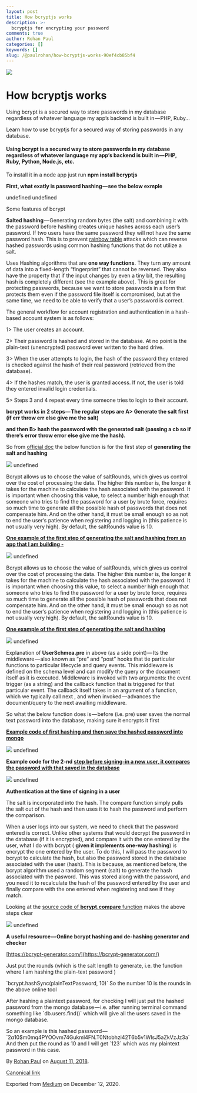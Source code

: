 ```yaml
---
layout: post
title: How bcryptjs works
description: >-
  bcryptjs for encrypting your password
comments: true
author: Rohan Paul
categories: []
keywords: []
slug: /@paulrohan/how-bcryptjs-works-90ef4cb85bf4
---
```



![](https://cdn-images-1.medium.com/max/800/1*cYPdg0MnTsOI_0kM5V4zXg.jpeg)

# How bcryptjs works

Using bcrypt is a secured way to store passwords in my database regardless of whatever language my app’s backend is built in — PHP, Ruby…

Learn how to use bcryptjs for a secured way of storing passwords in any database.




#### Using **bcrypt** is a secured way to store passwords in my database regardless of whatever language my app’s backend is built in — PHP, Ruby, Python, Node.js, etc.

To install it in a node app just run **npm install bcryptjs**

**First, what exatly is password hashing — see the below exmple**

undefined
undefined

Some features of bcrypt

**Salted hashing** — Generating random bytes (the salt) and combining it with the password before hashing creates unique hashes across each user’s password. If two users have the same password they will not have the same password hash. This is to prevent [rainbow table](https://en.wikipedia.org/wiki/Rainbow_table) attacks which can reverse hashed passwords using common hashing functions that do not utilize a salt.

Uses Hashing algorithms that are **one way functions**. They turn any amount of data into a fixed-length “fingerprint” that cannot be reversed. They also have the property that if the input changes by even a tiny bit, the resulting hash is completely different (see the example above). This is great for protecting passwords, because we want to store passwords in a form that protects them even if the password file itself is compromised, but at the same time, we need to be able to verify that a user’s password is correct.

The general workflow for account registration and authentication in a hash-based account system is as follows:

1> The user creates an account.

2> Their password is hashed and stored in the database. At no point is the plain-text (unencrypted) password ever written to the hard drive.

3> When the user attempts to login, the hash of the password they entered is checked against the hash of their real password (retrieved from the database).

4> If the hashes match, the user is granted access. If not, the user is told they entered invalid login credentials.

5> Steps 3 and 4 repeat every time someone tries to login to their account.

**bcrypt works in 2 steps — The regular steps are A> Generate the salt first (if err throw err else give me the salt)**

**and then B> hash the password with the generated salt (passing a cb so if there’s error throw error else give me the hash).**

So from [official doc](https://github.com/dcodeIO/bcrypt.js#usage---async) the below function is for the first step of **generating the salt and hashing**

![](https://cdn-images-1.medium.com/max/800/1*3EnupfmEKRhzfrmfKF8UCQ.png)
undefined

Bcrypt allows us to choose the value of saltRounds, which gives us control over the cost of processing the data. The higher this number is, the longer it takes for the machine to calculate the hash associated with the password. It is important when choosing this value, to select a number high enough that someone who tries to find the password for a user by brute force, requires so much time to generate all the possible hash of passwords that does not compensate him. And on the other hand, it must be small enough so as not to end the user’s patience when registering and logging in (this patience is not usually very high). By default, the saltRounds value is 10.

[**One example of the first step of generating the salt and hashing from an app that I am building -**](https://github.com/rohan-paul/Tiny-Twitter-Clone/blob/master/models/user.js)

![](https://cdn-images-1.medium.com/max/800/1*LJJ8WC1BJADZJ-uulXerUA.png)
undefined

Bcrypt allows us to choose the value of saltRounds, which gives us control over the cost of processing the data. The higher this number is, the longer it takes for the machine to calculate the hash associated with the password. It is important when choosing this value, to select a number high enough that someone who tries to find the password for a user by brute force, requires so much time to generate all the possible hash of passwords that does not compensate him. And on the other hand, it must be small enough so as not to end the user’s patience when registering and logging in (this patience is not usually very high). By default, the saltRounds value is 10.

[**One example of the first step of generating the salt and hashing**](https://github.com/rohan-paul/Tiny-Twitter-Clone/blob/master/models/user.js)

![](https://cdn-images-1.medium.com/max/800/1*eIcisK2Buf53yKzPWfbnPg.png)
undefined

Explanation of **UserSchmea.pre** in above (as a side point) — Its the middleware — also known as “pre” and “post” hooks that tie particular functions to particular lifecycle and query events. This middleware is defined on the schema level and can modify the query or the document itself as it is executed. Middleware is invoked with two arguments: the event trigger (as a string) and the callback function that is triggered for that particular event. The callback itself takes in an argument of a function, which we typically call next , and when invoked — advances the document/query to the next awaiting middleware.

So what the below function does is — before (i.e. pre) user saves the normal text password into the database, making sure it encrypts it first

[**Example code of first hashing and then save the hashed password into mongo**](https://github.com/rohan-paul/Developer-Profile-App/blob/master/routes/api/users.js)

![](https://cdn-images-1.medium.com/max/800/1*VqcxwTzQB6nnNWTzoQFF4g.png)
undefined

**Example code for the 2-nd** [**step before signing-in a new user, it compares the password with that saved in the database**](https://github.com/rohan-paul/Developer-Profile-App/blob/master/routes/api/users.js)

![](https://cdn-images-1.medium.com/max/800/1*5UO30s40i7KHld5RRaoooQ.png)
undefined

**Authentication at the time of signing in a user**

The salt is incorporated into the hash. The compare function simply pulls the salt out of the hash and then uses it to hash the password and perform the comparison.

When a user logs into our system, we need to check that the password entered is correct. Unlike other systems that would decrypt the password in the database (if it is encrypted), and compare it with the one entered by the user, what I do with bcrypt ( **given it implements one-way hashing**) is encrypt the one entered by the user. To do this, I will pass the password to bcrypt to calculate the hash, but also the password stored in the database associated with the user (hash). This is because, as mentioned before, the bcrypt algorithm used a random segment (salt) to generate the hash associated with the pasword. This was stored along with the password, and you need it to recalculate the hash of the password entered by the user and finally compare with the one entered when registering and see if they match.

Looking at the [source code of **bcrypt.compare** function](https://github.com/dcodeIO/bcrypt.js/blob/b09f7f266a7015456b7b36deeb026dc636f64542/dist/bcrypt.js#L269) makes the above steps clear

![](https://cdn-images-1.medium.com/max/800/1*tuP93hhOymfu27O30zmaBA.png)
undefined

**A useful resource — Online bcrypt hashing and de-hashing generator and checker**

[https://bcrypt-generator.com/](https://bcrypt-generator.com/)

Just put the rounds (which is the salt length to generate, i.e. the function where I am hashing the plain-text password )

\`bcrypt.hashSync(plainTextPassword, 10)\` So the number 10 is the rounds in the above online tool

After hashing a plaintext password, for checking I will just put the hashed password from the mongo database — i.e. after running terminal command something like \`db.users.find()\` which will give all the users saved in the mongo database.

So an example is this hashed password — \`$2a$10$m0mq4PYOOvm74Gukml4FN.T0Ntobhzi42T6b5v1WIsJ5aZkVzJz3a\` And then put the round as 10 and I will get \`123\` which was my plaintext password in this case.

By [Rohan Paul](https://medium.com/@paulrohan) on [August 11, 2018](https://medium.com/p/90ef4cb85bf4).

[Canonical link](https://medium.com/@paulrohan/how-bcryptjs-works-90ef4cb85bf4)

Exported from [Medium](https://medium.com) on December 12, 2020.